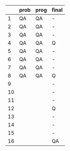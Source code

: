 |      | prob | prog | final |
| ---- | ---- | ---- | ----- |
| 1    | QA   | QA   | -     |
| 2    | QA   | QA   | -     |
| 3    | QA   | QA   | -     |
| 4    | QA   | QA   | Q     |
| 5    | QA   | QA   | -     |
| 6    | QA   | QA   | -     |
| 7    | QA   | QA   | -     |
| 8    | QA   | QA   | Q     |
| 9    |      |      | -     |
| 10   |      |      | -     |
| 11   |      |      | -     |
| 12   |      |      | Q     |
| 13   |      |      | -     |
| 14   |      |      | -     |
| 15   |      |      | -     |
| 16   |      |      | QA    |

